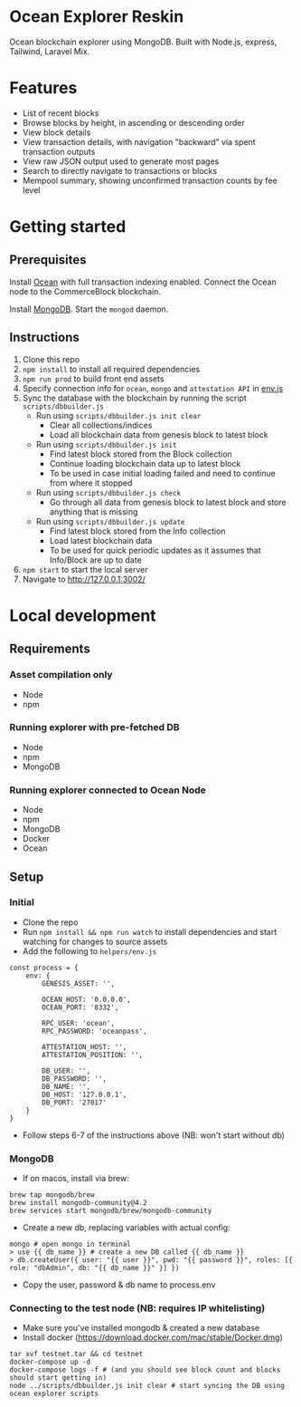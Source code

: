 # Ocean Explorer Reskin

Ocean blockchain explorer using MongoDB. Built with Node.js, express, Tailwind, Laravel Mix.

# Features

* List of recent blocks
* Browse blocks by height, in ascending or descending order
* View block details
* View transaction details, with navigation "backward" via spent transaction outputs
* View raw JSON output used to generate most pages
* Search to directly navigate to transactions or blocks
* Mempool summary, showing unconfirmed transaction counts by fee level

# Getting started

## Prerequisites

Install [Ocean](https://github.com/commerceblock/ocean) with full transaction indexing enabled. Connect the Ocean node to the CommerceBlock blockchain.

Install [MongoDB](https://docs.mongodb.com/manual/installation/). Start the `mongod` daemon.

## Instructions

1. Clone this repo
2. `npm install` to install all required dependencies
3. `npm run prod` to build front end assets
4. Specify connection info for `ocean`, `mongo` and `attestation API` in [env.js](app/env.js)
5. Sync the database with the blockchain by running the script `scripts/dbbuilder.js`
    - Run using `scripts/dbbuilder.js init clear`
        - Clear all collections/indices
        - Load all blockchain data from genesis block to latest block
    - Run using `scripts/dbbuilder.js init`
        - Find latest block stored from the Block collection
        - Continue loading blockchain data up to latest block
        - To be used in case initial loading failed and need to continue from where it stopped
    - Run using `scripts/dbbuilder.js check`
        - Go through all data from genesis block to latest block and store anything that is missing
    - Run using `scripts/dbbuilder.js update`
        - Find latest block stored from the Info collection
        - Load latest blockchain data
        - To be used for quick periodic updates as it assumes that Info/Block are up to date
6. `npm start` to start the local server
7. Navigate to http://127.0.0.1:3002/

# Local development

## Requirements

### Asset compilation only

* Node
* npm

### Running explorer with pre-fetched DB

* Node
* npm
* MongoDB

### Running explorer connected to Ocean Node

* Node
* npm
* MongoDB
* Docker
* Ocean

## Setup

### Initial

* Clone the repo
* Run `npm install && npm run watch` to install dependencies and start watching for changes to source assets
* Add the following to `helpers/env.js`
```
const process = {
	env: {
		GENESIS_ASSET: '',

		OCEAN_HOST: '0.0.0.0',
		OCEAN_PORT: '8332',

		RPC_USER: 'ocean',
		RPC_PASSWORD: 'oceanpass',

		ATTESTATION_HOST: '',
		ATTESTATION_POSITION: '',

		DB_USER: '',
		DB_PASSWORD: '',
		DB_NAME: '',
		DB_HOST: '127.0.0.1',
		DB_PORT: '27017'
	}
}
```
* Follow steps 6-7 of the instructions above (NB: won't start without db)

### MongoDB

* If on macos, install via brew:
```
brew tap mongodb/brew
brew install mongodb-community@4.2
brew services start mongodb/brew/mongodb-community
```

* Create a new db, replacing variables with actual config:
```
mongo # open mongo in terminal
> use {{ db_name }} # create a new DB called {{ db_name }}
> db.createUser({ user: "{{ user }}", pwd: "{{ password }}", roles: [{ role: "dbAdmin", db: "{{ db_name }}" }] })
```
* Copy the user, password & db name to process.env

### Connecting to the test node (NB: requires IP whitelisting)

* Make sure you've installed mongodb & created a new database
* Install docker (https://download.docker.com/mac/stable/Docker.dmg)

```
tar xvf testnet.tar && cd testnet
docker-compose up -d
docker-compose logs -f # (and you should see block count and blocks should start getting in)
node ../scripts/dbbuilder.js init clear # start syncing the DB using ocean explorer scripts
```
